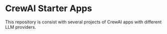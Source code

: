 # CrewAI Starter Apps

This repository is consist with several projects of CrewAI apps with different LLM providers.